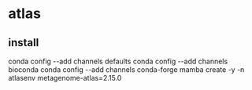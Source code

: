 # atlas
## install
conda config --add channels defaults
conda config --add channels bioconda
conda config --add channels conda-forge
mamba create -y -n atlasenv metagenome-atlas=2.15.0
